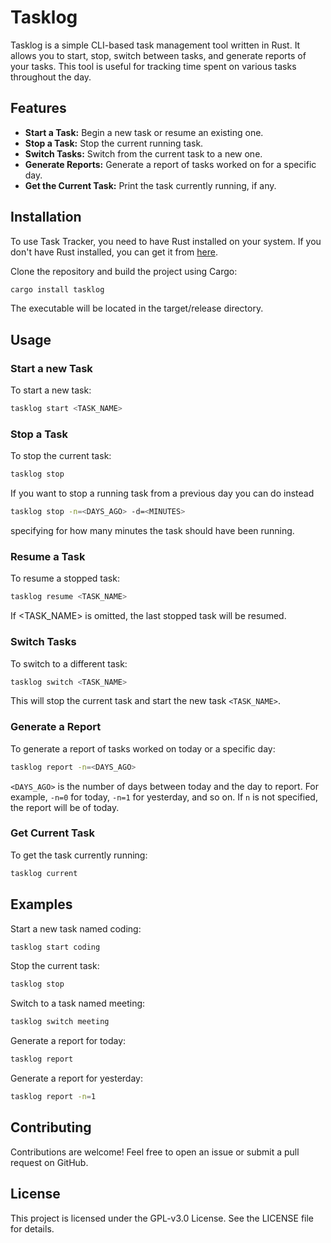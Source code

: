 # Tasklog

Tasklog is a simple CLI-based task management tool written in Rust. It allows you to start, stop, switch between tasks, and generate reports of your tasks. This tool is useful for tracking time spent on various tasks throughout the day.

## Features

- **Start a Task:** Begin a new task or resume an existing one.
- **Stop a Task:** Stop the current running task.
- **Switch Tasks:** Switch from the current task to a new one.
- **Generate Reports:** Generate a report of tasks worked on for a specific day.
- **Get the Current Task:** Print the task currently running, if any.

## Installation

To use Task Tracker, you need to have Rust installed on your system. If you don't have Rust installed, you can get it from [here](https://www.rust-lang.org/).

Clone the repository and build the project using Cargo:

```sh
cargo install tasklog
```
The executable will be located in the target/release directory.

## Usage

### Start a new Task

To start a new task:
```sh
tasklog start <TASK_NAME>
```

### Stop a Task

To stop the current task:
```sh
tasklog stop
```

If you want to stop a running task from a previous day you can do instead
```sh
tasklog stop -n=<DAYS_AGO> -d=<MINUTES>
```
specifying for how many minutes the task should have been running.

### Resume a Task

To resume a stopped task:
```sh
tasklog resume <TASK_NAME>
```
If <TASK_NAME> is omitted, the last stopped task will be resumed.

### Switch Tasks

To switch to a different task:
```sh
tasklog switch <TASK_NAME>
```
This will stop the current task and start the new task `<TASK_NAME>`.

### Generate a Report

To generate a report of tasks worked on today or a specific day:
```sh
tasklog report -n=<DAYS_AGO>
```
`<DAYS_AGO>` is the number of days between today and the day to report. For example, `-n=0` for today, `-n=1` for yesterday, and so on.
If `n` is not specified, the report will be of today.

### Get Current Task

To get the task currently running:
```sh
tasklog current
```


## Examples

Start a new task named coding:
```sh
tasklog start coding
```

Stop the current task:
```sh
tasklog stop
```

Switch to a task named meeting:
```sh
tasklog switch meeting
```

Generate a report for today:
```sh
tasklog report
```

Generate a report for yesterday:
```sh
tasklog report -n=1
```

## Contributing
Contributions are welcome! Feel free to open an issue or submit a pull request on GitHub.

## License
This project is licensed under the GPL-v3.0 License. See the LICENSE file for details.
